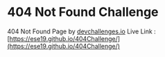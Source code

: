# 404 Not Found Challenge
404 Not Found Page by [devchallenges.io](https://devchallenges.io/challenges/wBunSb7FPrIepJZAg0sY)
Live Link : [https://ese19.github.io/404Challenge/](https://ese19.github.io/404Challenge/)
